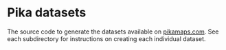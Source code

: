 # Pika datasets

The source code to generate the datasets available on [pikamaps.com](https://pikamaps.com). See each subdirectory for instructions on creating each individual dataset.
